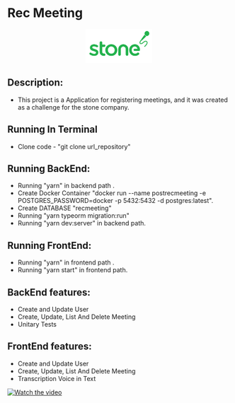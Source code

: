 <head>
	<h1> Rec Meeting</h1>
</head>
<body>
	<p align="center">
  <img src="stonelogomic.png" width="150" title="Rec Meeting Web">
</p>
<div>

  ##  Description:
   - This project is a Application for registering meetings, and it was created as a challenge for the stone company.

  ##  Running In Terminal
   - Clone code - "git clone url_repository" 

  ##  Running BackEnd:
   - Running "yarn" in backend path .
   - Create Docker Container "docker run --name postrecmeeting -e POSTGRES_PASSWORD=docker -p 5432:5432 -d postgres:latest".
   - Create DATABASE "recmeeting"
   - Running "yarn typeorm migration:run"
   - Running "yarn dev:server" in backend path.

  ##  Running FrontEnd:
   - Running "yarn" in frontend path .
   - Running "yarn start" in frontend path.

  ##  BackEnd features:
   - Create and Update User
   - Create, Update, List And Delete Meeting
   - Unitary Tests

  ##  FrontEnd features:
   - Create and Update User
   - Create, Update, List And Delete Meeting
   - Transcription Voice in Text

[![Watch the video](https://img.youtube.com/vi/X3Owtj4kJdc/mqdefault.jpg)](https://youtu.be/X3Owtj4kJdc)

</div>

</body>
